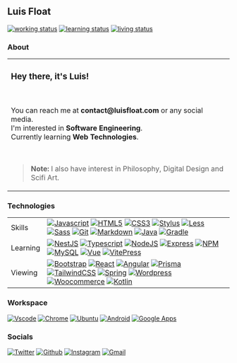 <h2>Luis Float</h2><a href="https://github.com/luisfloat"><img src="https://img.shields.io/badge/working-freelancing; open to work-005c99?style=flat&amp;logo=" alt="working status"/></a> <a href="https://github.com/luisfloat"><img src="https://img.shields.io/badge/learning-autodidactically-005c99?style=flat&amp;logo=" alt="learning status"/></a> <a href="https://www.google.com/maps/place/State+of+Santa+Catarina"><img src="https://img.shields.io/badge/living-Brazil, SC-005c99?style=flat&amp;logo=" alt="living status"/></a> <h3>About</h3><table><tr><td><h3>Hey there, it's Luis!</h3><br/><p>You can reach me at <strong>contact@luisfloat.com</strong> or any social media.<br> I'm interested in <strong>Software Engineering</strong>.<br> Currently learning <strong>Web Technologies</strong>.</p><br/><blockquote><p><strong>Note:</strong> I also have interest in Philosophy, Digital Design and Scifi Art.</p></blockquote></td></tr></table><h3>Technologies</h3><table><tr><td>Skills</td><td><a href="https://javascript.com"><img src="https://img.shields.io/badge/-Javascript-333333?style=flat&amp;logo=javascript" alt="Javascript"/></a> <a href="https://html.spec.whatwg.org/"><img src="https://img.shields.io/badge/-HTML5-333333?style=flat&amp;logo=html5" alt="HTML5"/></a> <a href="https://www.w3.org/Style/CSS/Overview.en.html"><img src="https://img.shields.io/badge/-CSS3-333333?style=flat&amp;logo=css3" alt="CSS3"/></a> <a href="https://stylus-lang.com/"><img src="https://img.shields.io/badge/-Stylus-333333?style=flat&amp;logo=stylus" alt="Stylus"/></a> <a href="https://lesscss.org/"><img src="https://img.shields.io/badge/-Less-333333?style=flat&amp;logo=less" alt="Less"/></a> <a href="https://sass-lang.com/"><img src="https://img.shields.io/badge/-Sass-333333?style=flat&amp;logo=sass" alt="Sass"/></a> <a href="https://git-scm.com/"><img src="https://img.shields.io/badge/-Git-333333?style=flat&amp;logo=git" alt="Git"/></a> <a href="https://daringfireball.net/projects/markdown/"><img src="https://img.shields.io/badge/-Markdown-333333?style=flat&amp;logo=markdown" alt="Markdown"/></a> <a href="https://www.java.com/"><img src="https://img.shields.io/badge/-Java-333333?style=flat&amp;logo=java" alt="Java"/></a> <a href="https://gradle.org/"><img src="https://img.shields.io/badge/-Gradle-333333?style=flat&amp;logo=gradle" alt="Gradle"/></a> </td></tr><tr><td>Learning</td><td><a href="https://nestjs.com/"><img src="https://img.shields.io/badge/-NestJS-333333?style=flat&amp;logo=nestjs" alt="NestJS"/></a> <a href="https://www.typescriptlang.org/"><img src="https://img.shields.io/badge/-Typescript-333333?style=flat&amp;logo=typescript" alt="Typescript"/></a> <a href="https://nodejs.org/en/"><img src="https://img.shields.io/badge/-NodeJS-333333?style=flat&amp;logo=nodejs" alt="NodeJS"/></a> <a href="https://expressjs.com/"><img src="https://img.shields.io/badge/-Express-333333?style=flat&amp;logo=express" alt="Express"/></a> <a href="https://www.npmjs.com/"><img src="https://img.shields.io/badge/-NPM-333333?style=flat&amp;logo=npm" alt="NPM"/></a> <a href="https://mysql.com/"><img src="https://img.shields.io/badge/-MySQL-333333?style=flat&amp;logo=mysql" alt="MySQL"/></a> <a href="https://vuejs.org/"><img src="https://img.shields.io/badge/-Vue-333333?style=flat&amp;logo=vue.js" alt="Vue"/></a> <a href="https://vitepress.vuejs.org/"><img src="https://img.shields.io/badge/-VitePress-333333?style=flat&amp;logo=vue.js" alt="VitePress"/></a> </td></tr><tr><td>Viewing</td><td><a href="https://getbootstrap.com/"><img src="https://img.shields.io/badge/-Bootstrap-333333?style=flat&amp;logo=bootstrap" alt="Bootstrap"/></a> <a href="https://reactjs.org/"><img src="https://img.shields.io/badge/-React-333333?style=flat&amp;logo=react" alt="React"/></a> <a href="https://angular.io"><img src="https://img.shields.io/badge/-Angular-333333?style=flat&amp;logo=angular" alt="Angular"/></a> <a href="https://www.prisma.io/"><img src="https://img.shields.io/badge/-Prisma-333333?style=flat&amp;logo=prisma" alt="Prisma"/></a> <a href="https://tailwindcss.com/"><img src="https://img.shields.io/badge/-TailwindCSS-333333?style=flat&amp;logo=tailwindcss" alt="TailwindCSS"/></a> <a href="https://spring.io/"><img src="https://img.shields.io/badge/-Spring-333333?style=flat&amp;logo=spring" alt="Spring"/></a> <a href="https://wordpress.com/"><img src="https://img.shields.io/badge/-Wordpress-333333?style=flat&amp;logo=wordpress" alt="Wordpress"/></a> <a href="https://woocommerce.com/"><img src="https://img.shields.io/badge/-Woocommerce-333333?style=flat&amp;logo=woocommerce" alt="Woocommerce"/></a> <a href="https://www.jetbrains.com/opensource/kotlin/"><img src="https://img.shields.io/badge/-Kotlin-333333?style=flat&amp;logo=kotlin" alt="Kotlin"/></a> </td></tr></table><h3>Workspace</h3><a href="https://code.visualstudio.com/"><img src="https://img.shields.io/badge/-Vscodee-333333?style=flat&amp;logo=visualstudio" alt="Vscode"/></a> <a href="https://google.com/chrome"><img src="https://img.shields.io/badge/-Chrome-333333?style=flat&amp;logo=chrome" alt="Chrome"/></a> <a href="https://ubuntu.com"><img src="https://img.shields.io/badge/-Ubuntu-333333?style=flat&amp;logo=ubuntu" alt="Ubuntu"/></a> <a href="https://android.com"><img src="https://img.shields.io/badge/-Android-333333?style=flat&amp;logo=android" alt="Android"/></a> <a href="https://apps.google.com"><img src="https://img.shields.io/badge/-Google Apps-333333?style=flat&amp;logo=google" alt="Google Apps"/></a> <h3>Socials</h3><a href="https://twitter.com/luisfloat"><img src="https://img.shields.io/badge/-Twitter-333333?style=flat&amp;logo=twitter" alt="Twitter"/></a> <a href="https://github.com/luisfloat"><img src="https://img.shields.io/badge/-Github-333333?style=flat&amp;logo=github" alt="Github"/></a> <a href="https://instagram.com/luisfloat"><img src="https://img.shields.io/badge/-Instagram-333333?style=flat&amp;logo=instagram" alt="Instagram"/></a> <a href="mailto:contact@luisfloat.com"><img src="https://img.shields.io/badge/-Gmail-333333?style=flat&amp;logo=gmail" alt="Gmail"/></a> 